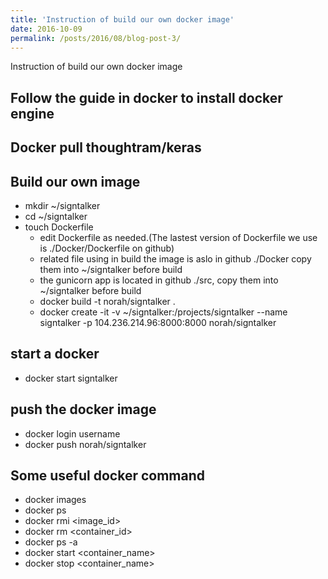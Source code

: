 ```yaml
---
title: 'Instruction of build our own docker image'
date: 2016-10-09
permalink: /posts/2016/08/blog-post-3/
---
```


Instruction of build our own docker image

Follow the guide in docker to install docker engine
------

Docker pull thoughtram/keras
------

Build our own image
------
* mkdir ~/signtalker
* cd ~/signtalker
* touch Dockerfile
  * edit Dockerfile as needed.(The lastest version of Dockerfile we use is ./Docker/Dockerfile on github)
  * related file using in build the image is aslo in github ./Docker copy them into ~/signtalker before build
  * the gunicorn app is located in github ./src, copy them into ~/signtalker before build
  * docker build -t norah/signtalker .
  * docker create -it -v ~/signtalker:/projects/signtalker --name signtalker -p 104.236.214.96:8000:8000 norah/signtalker

start a docker
------
* docker start signtalker

push the docker image
------
* docker login username
* docker push norah/signtalker

Some useful docker command
------
  * docker images
  * docker ps
  * docker rmi <image_id>
  * docker rm  <container_id>
  * docker ps -a
  * docker start <container_name>
  * docker stop <container_name>